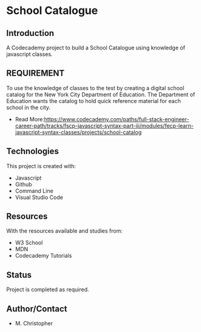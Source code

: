 # School Catalogue
## Introduction
A Codecademy project to build a School Catalogue using knowledge of javascript classes.


## REQUIREMENT
 To use the knowledge of classes to the test by creating a digital school catalog for the New York City Department of Education. The Department of Education wants the catalog to hold quick reference material for each school in the city.

* Read More:https://www.codecademy.com/paths/full-stack-engineer-career-path/tracks/fscp-javascript-syntax-part-iii/modules/fecp-learn-javascript-syntax-classes/projects/school-catalog

## Technologies
This project is created with:
* Javascript
* Github
* Command Line
* Visual Studio Code



## Resources
With the resources available and studies from:
* W3 School
* MDN
* Codecademy Tutorials

## Status
Project is completed as required.

## Author/Contact
* M. Christopher

